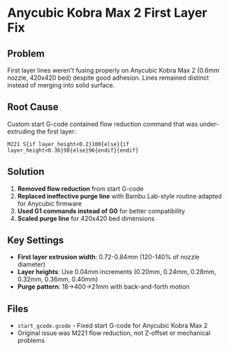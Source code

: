 # Anycubic Kobra Max 2 First Layer Fix

## Problem
First layer lines weren't fusing properly on Anycubic Kobra Max 2 (0.6mm nozzle, 420x420 bed) despite good adhesion. Lines remained distinct instead of merging into solid surface.

## Root Cause
Custom start G-code contained flow reduction command that was under-extruding the first layer:
```gcode
M221 S{if layer_height<0.2}100{else}{if layer_height<0.36}98{else}96{endif}{endif}
```

## Solution
1. **Removed flow reduction** from start G-code
2. **Replaced ineffective purge line** with Bambu Lab-style routine adapted for Anycubic firmware
3. **Used G1 commands instead of G0** for better compatibility
4. **Scaled purge line** for 420x420 bed dimensions

## Key Settings
- **First layer extrusion width**: 0.72-0.84mm (120-140% of nozzle diameter)
- **Layer heights**: Use 0.04mm increments (0.20mm, 0.24mm, 0.28mm, 0.32mm, 0.36mm, 0.40mm)
- **Purge pattern**: 18→400→21mm with back-and-forth motion

## Files
- `start_gcode.gcode` - Fixed start G-code for Anycubic Kobra Max 2
- Original issue was M221 flow reduction, not Z-offset or mechanical problems
